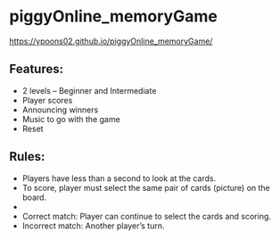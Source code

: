 # piggyOnline_memoryGame
https://ypoons02.github.io/piggyOnline_memoryGame/

<h2>Features:</h2> 
<ul>
<li>2 levels – Beginner and Intermediate </li>
<li>Player scores</li>
<li>Announcing winners</li>
<li>Music to go with the game </li>
<li>Reset</li>
</ul>

<h2>Rules:</h2> 
<ul>
<li>Players have less than a second to look at the cards.</li>
<li>To score, player must select the same pair of cards (picture) on the board.</li> 
<li>
<li>Correct match: Player can continue to select the cards and scoring.</li>
<li>Incorrect match: Another player’s turn. </li>
</li>
